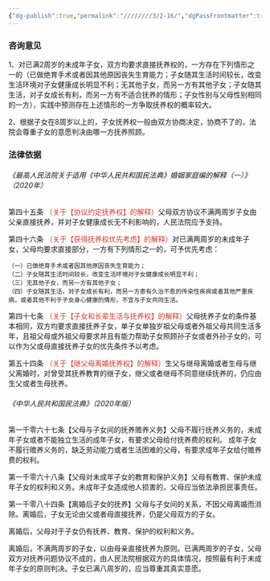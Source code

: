 ```yaml
---
{"dg-publish":true,"permalink":"////////3/2-16/","dgPassFrontmatter":true}
---
```


### 咨询意见

1、对已满2周岁的未成年子女，双方均要求直接抚养权的，一方存在下列情形之一的（已做绝育手术或者因其他原因丧失生育能力；子女随其生活时间较长，改变生活环境对子女健康成长明显不利；无其他子女，而另一方有其他子女；子女随其生活，对子女成长有利，而另一方有不适合抚养的情形；子女性别与父母性别相同的一方），实践中预测存在上述情形的一方争取抚养权的概率较大。

2、根据子女在8周岁以上的，子女抚养权一般由双方协商决定，协商不了的，法院会尊重子女的意愿判决由哪一方抚养照顾。

### 法律依据

###### 《最高人民法院关于适用《中华人民共和国民法典》婚姻家庭编的解释（一）》（2020年）

第四十五条 <font color="#d83931">（关于【协议约定抚养权】的解释）</font>父母双方协议不满两周岁子女由父亲直接抚养，并对子女健康成长无不利影响的，人民法院应予支持。

第四十六条 <font color="#d83931">（关于【获得抚养权优先考虑】的解释）</font>对已满两周岁的未成年子女，父母均要求直接部分，一方有下列情形之一的，可予优先考虑：

	（一）已做绝育手术或者因其他原因丧失生育能力；
	（二）子女随其生活时间较长，改变生活环境对子女健康成长明显不利；
	（三）无其他子女，而另一方有其他子女；
	（四）子女随其生活，对子女成长有利，而另一方患有久治不愈的传染性疾病或者其他严重疾病，或者其他不利于子女身心健康的情形，不宜与子女共同生活。

第四十七条 <font color="#d83931">（关于【子女和长辈生活与抚养权】的解释）</font>父母抚养子女的条件基本相同，双方均要求直接抚养子女，单子女单独岁祖父母或者外祖父母共同生活多年，且祖父母或外祖父母要求并且有能力帮助子女照顾孙子女或者外孙子女的，可以作为父或母直接抚养子女的优先条件予以考虑。

第五十四条 <font color="#d83931">（关于【继父母离婚抚养权】的解释）</font>生父与继母离婚或者生母与继父离婚时，对曾受其抚养教育的继子女，继父或者继母不同意继续抚养的，仍应由生父或者生母抚养。

###### 《中华人民共和国民法典》（2020年版）

第一千零六十七条【父母与子女间的抚养赡养义务】父母不履行抚养义务的，未成年子女或者不能独立生活的成年子女，有要求父母给付抚养费的权利。
成年子女不履行赡养义务的，缺乏劳动能力或者生活困难的父母，有要求成年子女给付赡养费的权利。

第一千零六十八条【父母对未成年子女的教育和保护义务】父母有教育、保护未成年子女的权利和义务。未成年子女造成他人损害的，父母应当依法承担民事责任。

第一千零八十四条【离婚后子女的抚养】父母与子女间的关系，不因父母离婚而消除。离婚后，子女无论由父或者母直接抚养，仍是父母双方的子女。

离婚后，父母对于子女仍有抚养、教育、保护的权利和义务。

离婚后，不满两周岁的子女，以由母亲直接抚养为原则。已满两周岁的子女，父母双方对抚养问题协议不成的，由人民法院根据双方的具体情况，按照最有利于未成年子女的原则判决。子女已满八周岁的，应当尊重其真实意愿。